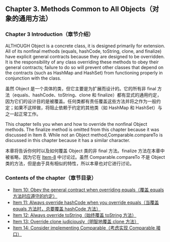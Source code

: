 ## Chapter 3. Methods Common to All Objects（对象的通用方法）

### Chapter 3 Introduction（章节介绍）

ALTHOUGH Object is a concrete class, it is designed primarily for extension. All of its nonfinal methods (equals, hashCode, toString, clone, and finalize) have explicit general contracts because they are designed to be overridden. It is the responsibility of any class overriding these methods to obey their general contracts; failure to do so will prevent other classes that depend on the contracts (such as HashMap and HashSet) from functioning properly in conjunction with the class.

虽然 Object 是一个具体的类，但它主要是为扩展而设计的。它的所有非 final 方法（equals、hashCode、toString、clone 和 finalize）都有显式的通用约定，因为它们的设计目的是被覆盖。任何类都有责任覆盖这些方法并将之作为一般约定；如果不这样做，将阻止依赖于约定的其他类（如 HashMap 和 HashSet）与之一起正常工作。

This chapter tells you when and how to override the nonfinal Object methods. The finalize method is omitted from this chapter because it was discussed in Item 8. While not an Object method,Comparable.compareTo is discussed in this chapter because it has a similar character.

本章将告诉你何时以及如何覆盖 Object 类的非 final 方法。finalize 方法在本章中被省略，因为它在 [Item-8](/Chapter-2/Chapter-2-Item-8-Avoid-finalizers-and-cleaners.md) 中讨论过。虽然 Comparable.compareTo 不是 Object 类的方法，但是由于具有相似的特性，所以本章也对它进行讨论。

### Contents of the chapter（章节目录）
- [Item 10: Obey the general contract when overriding equals（覆盖 equals 方法时应遵守的约定）](Chapter-3-Item-10-Obey-the-general-contract-when-overriding-equals.md)
- [Item 11: Always override hashCode when you override equals（当覆盖 equals 方法时，总要覆盖 hashCode 方法）](Chapter-3-Item-11-Always-override-hashCode-when-you-override-equals.md)
- [Item 12: Always override toString（始终覆盖 toString 方法）](Chapter-3-Item-12-Always-override-toString.md)
- [Item 13: Override clone judiciously（明智地覆盖 clone 方法）](Chapter-3-Item-13-Override-clone-judiciously.md)
- [Item 14: Consider implementing Comparable（考虑实现 Comparable 接口）](Chapter-3-Item-14-Consider-implementing-Comparable.md)
